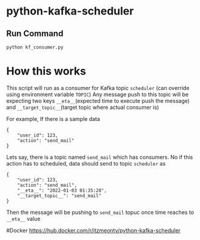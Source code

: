 # python-kafka-scheduler

## Run Command
```
python kf_consumer.py
```
# How this works

This script will run as a consumer for Kafka topic `scheduler` (can override using environment variable `TOPIC`)
Any message push to this topic will be expecting two keys `__eta__`(expected time to execute push the message) and `__target_topic__`(target topic where actual consumer is)


For example, If there is a sample data 
```
{
    "user_id": 123,
    "action": "send_mail"
}
```
Lets say, there is a topic named `send_mail` which has consumers. 
No if this action has to scheduled, data should send to topic `scheduler` as
```
{
    "user_id": 123,
    "action": "send_mail",
    "__eta__": "2022-01-03 01:35:28",
    "__target_topic__": "send_mail"
}
```
Then the message will be pushing to `send_mail` topuc once time reaches to `__eta__` value

#Docker
https://hub.docker.com/r/itzmeontv/python-kafka-scheduler

